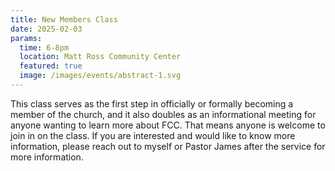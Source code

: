 ```yaml
---
title: New Members Class
date: 2025-02-03
params:
  time: 6-8pm
  location: Matt Ross Community Center
  featured: true
  image: /images/events/abstract-1.svg
---
```


This class serves as the first step in officially or formally becoming a member of the church, and it also doubles as an informational meeting for anyone wanting to learn more about FCC. That means anyone is welcome to join in on the class. If you are interested and would like to know more information, please reach out to myself or Pastor James after the service for more information.
